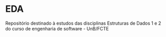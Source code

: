 # EDA
Repositório destinado à estudos das disciplinas Estruturas de Dados 1 e 2 do curso de engenharia de software - UnB/FCTE
